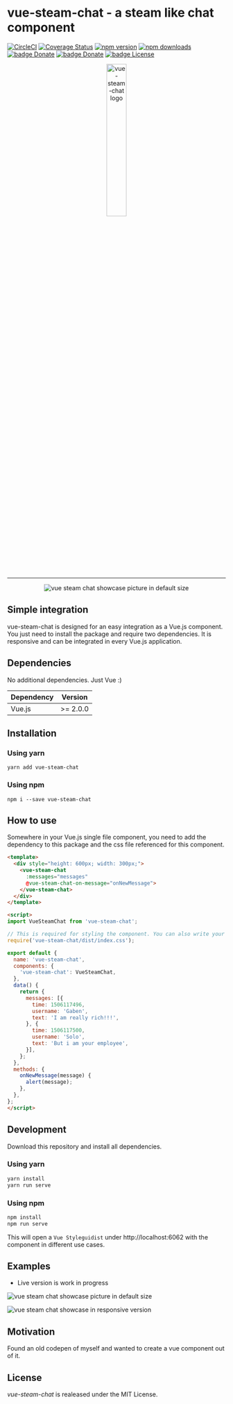# vue-steam-chat - a steam like chat component

[![CircleCI](https://circleci.com/gh/igeligel/vue-steam-chat.svg?style=shield)](https://circleci.com/gh/igeligel/vue-steam-chat)
[![Coverage Status](https://coveralls.io/repos/github/igeligel/vue-steam-chat/badge.svg?branch=master)](https://coveralls.io/github/igeligel/vue-steam-chat?branch=master)
[![npm version](https://img.shields.io/npm/v/vue-steam-chat.svg)](https://www.npmjs.com/package/vue-steam-chat)
[![npm downloads](https://img.shields.io/npm/dt/vue-steam-chat.svg)](https://www.npmjs.com/package/vue-steam-chat)
 <a href="https://www.paypal.me/kevinpeters96/1"><img src="https://img.shields.io/badge/Donate-Paypal-003087.svg?style=flat" alt="badge Donate" /></a> <a href="https://steamcommunity.com/tradeoffer/new/?partner=68364320&token=CzTCv8JM"><img src="https://img.shields.io/badge/Donate-Steam-000000.svg?style=flat" alt="badge Donate" /></a> <a href="./LICENSE"><img src="https://img.shields.io/badge/License-MIT-1da1f2.svg?style=flat" alt="badge License" /></a>

<p align="center"><img width=30% alt="vue-steam-chat logo" src="http://svgur.com/i/3AZ.svg"></p>

---

<p align="center"><img alt="vue steam chat showcase picture in default size" src="https://i.imgur.com/1mCVWRa.png"></p>

## Simple integration

vue-steam-chat is designed for an easy integration as a Vue.js component. You just need to install the package and require two dependencies. It is responsive and can be integrated in every Vue.js application.

## Dependencies

No additional dependencies. Just Vue :)

| Dependency | Version  |
| ---------- | -------- |
| Vue.js     | >= 2.0.0 |

## Installation

### Using yarn

`yarn add vue-steam-chat`

### Using npm

`npm i --save vue-steam-chat`

## How to use

Somewhere in your Vue.js single file component, you need to add the dependency to this package and the css file referenced for this component.

```html
<template>
  <div style="height: 600px; width: 300px;">
    <vue-steam-chat
      :messages="messages"
      @vue-steam-chat-on-message="onNewMessage">
    </vue-steam-chat>
  </div>
</template>

<script>
import VueSteamChat from 'vue-steam-chat';

// This is required for styling the component. You can also write your own stylesheet. You can find my styles inside the vue component
require('vue-steam-chat/dist/index.css');

export default {
  name: 'vue-steam-chat',
  components: {
    'vue-steam-chat': VueSteamChat,
  },
  data() {
    return {
      messages: [{
        time: 1506117496,
        username: 'Gaben',
        text: 'I am really rich!!!',
      }, {
        time: 1506117500,
        username: 'Solo',
        text: 'But i am your employee',
      }],
    };
  },
  methods: {
    onNewMessage(message) {
      alert(message);
    },
  },
};
</script>
```

## Development

Download this repository and install all dependencies.

### Using yarn

```bash
yarn install
yarn run serve
```

### Using npm

```bash
npm install
npm run serve
```

This will open a `Vue Styleguidist` under http://localhost:6062 with the component in different use cases.

## Examples

- Live version is work in progress

![vue steam chat showcase picture in default size](https://i.imgur.com/1mCVWRa.png "vue steam chat showcase picture in default size")

![vue steam chat showcase in responsive version](https://i.imgur.com/M8IZ8GT.png "vue steam chat showcase in responsive version")

## Motivation

Found an old codepen of myself and wanted to create a vue component out of it.

## License

*vue-steam-chat* is realeased under the MIT License.
